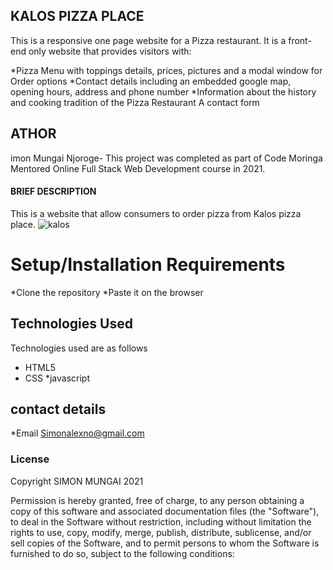 ## KALOS PIZZA PLACE
This is a responsive one page website for a Pizza restaurant. It is a front-end only website that provides visitors with:

*Pizza Menu with toppings details, prices, pictures and a modal window for Order options
*Contact details including an embedded google map, opening hours, address and phone number
*Information about the history and cooking tradition of the Pizza Restaurant A contact form


## ATHOR
imon Mungai Njoroge- This project was completed as part of Code Moringa Mentored Online Full Stack Web Development course in 2021.

#### BRIEF DESCRIPTION
This is a website that allow consumers to order pizza from Kalos pizza place. 
![kalos](https://user-images.githubusercontent.com/85111243/123802047-85e59400-d8f3-11eb-8e15-a27e272766d1.png)

# Setup/Installation Requirements
*Clone the repository
*Paste it on the browser

## Technologies Used
Technologies used are as follows
* HTML5
* CSS
*javascript

## contact details
*Email Simonalexno@gmail.com

### License
Copyright SIMON MUNGAI 2021

Permission is hereby granted, free of charge, to any person obtaining a copy
of this software and associated documentation files (the "Software"), to deal
in the Software without restriction, including without limitation the rights
to use, copy, modify, merge, publish, distribute, sublicense, and/or sell
copies of the Software, and to permit persons to whom the Software is
furnished to do so, subject to the following conditions:
